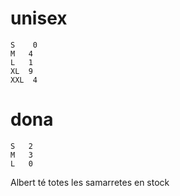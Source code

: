 # unisex
    S	 0
	M	4
	L	1
	XL	9
	XXL	 4

# dona
	S	2
	M	3
	L	0

Albert té totes les samarretes en stock
